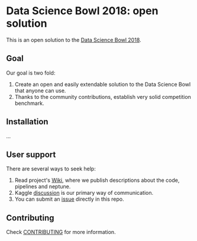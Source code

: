 # Data Science Bowl 2018: open solution

This is an open solution to the [Data Science Bowl 2018](https://datasciencebowl.com).

## Goal
Our goal is two fold:
1) Create an open and easily extendable solution to the Data Science Bowl that anyone can use.
2) Thanks to the community contributions, establish very solid competition benchmark.

## Installation
...

## User support
There are several ways to seek help:
1. Read project's [Wiki](https://github.com/neptune-ml/data-science-bowl-2018/wiki), where we publish descriptions about the code, pipelines and neptune.
2. Kaggle [discussion](https://www.kaggle.com) is our primary way of communication.
3. You can submit an [issue](https://github.com/neptune-ml/data-science-bowl-2018/issues) directly in this repo.

## Contributing
Check [CONTRIBUTING](CONTRIBUTING.md) for more information.
